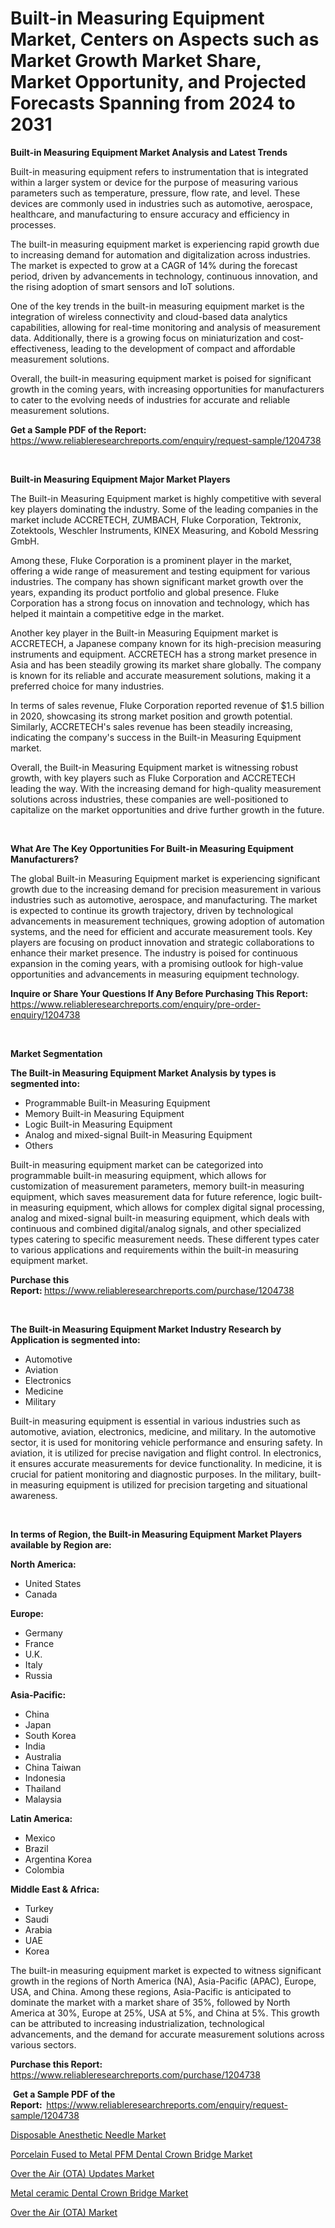 <p><h1>Built-in Measuring Equipment Market, Centers on Aspects such as Market Growth Market Share, Market Opportunity, and Projected Forecasts Spanning from 2024 to 2031</h1></p><p><strong>Built-in Measuring Equipment Market Analysis and Latest Trends</strong></p>
<p><p>Built-in measuring equipment refers to instrumentation that is integrated within a larger system or device for the purpose of measuring various parameters such as temperature, pressure, flow rate, and level. These devices are commonly used in industries such as automotive, aerospace, healthcare, and manufacturing to ensure accuracy and efficiency in processes.</p><p>The built-in measuring equipment market is experiencing rapid growth due to increasing demand for automation and digitalization across industries. The market is expected to grow at a CAGR of 14% during the forecast period, driven by advancements in technology, continuous innovation, and the rising adoption of smart sensors and IoT solutions.</p><p>One of the key trends in the built-in measuring equipment market is the integration of wireless connectivity and cloud-based data analytics capabilities, allowing for real-time monitoring and analysis of measurement data. Additionally, there is a growing focus on miniaturization and cost-effectiveness, leading to the development of compact and affordable measurement solutions.</p><p>Overall, the built-in measuring equipment market is poised for significant growth in the coming years, with increasing opportunities for manufacturers to cater to the evolving needs of industries for accurate and reliable measurement solutions.</p></p>
<p><strong>Get a Sample PDF of the Report:&nbsp;</strong> <a href="https://www.reliableresearchreports.com/enquiry/request-sample/1204738">https://www.reliableresearchreports.com/enquiry/request-sample/1204738</a></p>
<p>&nbsp;</p>
<p><strong>Built-in Measuring Equipment Major Market Players</strong></p>
<p><p>The Built-in Measuring Equipment market is highly competitive with several key players dominating the industry. Some of the leading companies in the market include ACCRETECH, ZUMBACH, Fluke Corporation, Tektronix, Zotektools, Weschler Instruments, KINEX Measuring, and Kobold Messring GmbH.</p><p>Among these, Fluke Corporation is a prominent player in the market, offering a wide range of measurement and testing equipment for various industries. The company has shown significant market growth over the years, expanding its product portfolio and global presence. Fluke Corporation has a strong focus on innovation and technology, which has helped it maintain a competitive edge in the market.</p><p>Another key player in the Built-in Measuring Equipment market is ACCRETECH, a Japanese company known for its high-precision measuring instruments and equipment. ACCRETECH has a strong market presence in Asia and has been steadily growing its market share globally. The company is known for its reliable and accurate measurement solutions, making it a preferred choice for many industries.</p><p>In terms of sales revenue, Fluke Corporation reported revenue of $1.5 billion in 2020, showcasing its strong market position and growth potential. Similarly, ACCRETECH's sales revenue has been steadily increasing, indicating the company's success in the Built-in Measuring Equipment market.</p><p>Overall, the Built-in Measuring Equipment market is witnessing robust growth, with key players such as Fluke Corporation and ACCRETECH leading the way. With the increasing demand for high-quality measurement solutions across industries, these companies are well-positioned to capitalize on the market opportunities and drive further growth in the future.</p></p>
<p>&nbsp;</p>
<p><strong>What Are The Key Opportunities For Built-in Measuring Equipment Manufacturers?</strong></p>
<p><p>The global Built-in Measuring Equipment market is experiencing significant growth due to the increasing demand for precision measurement in various industries such as automotive, aerospace, and manufacturing. The market is expected to continue its growth trajectory, driven by technological advancements in measurement techniques, growing adoption of automation systems, and the need for efficient and accurate measurement tools. Key players are focusing on product innovation and strategic collaborations to enhance their market presence. The industry is poised for continuous expansion in the coming years, with a promising outlook for high-value opportunities and advancements in measuring equipment technology.</p></p>
<p><strong>Inquire or Share Your Questions If Any Before Purchasing This Report:</strong> <a href="https://www.reliableresearchreports.com/enquiry/pre-order-enquiry/1204738">https://www.reliableresearchreports.com/enquiry/pre-order-enquiry/1204738</a></p>
<p>&nbsp;</p>
<p><strong>Market Segmentation</strong></p>
<p><strong>The Built-in Measuring Equipment Market Analysis by types is segmented into:</strong></p>
<p><ul><li>Programmable Built-in Measuring Equipment</li><li>Memory Built-in Measuring Equipment</li><li>Logic Built-in Measuring Equipment</li><li>Analog and mixed-signal Built-in Measuring Equipment</li><li>Others</li></ul></p>
<p><p>Built-in measuring equipment market can be categorized into programmable built-in measuring equipment, which allows for customization of measurement parameters, memory built-in measuring equipment, which saves measurement data for future reference, logic built-in measuring equipment, which allows for complex digital signal processing, analog and mixed-signal built-in measuring equipment, which deals with continuous and combined digital/analog signals, and other specialized types catering to specific measurement needs. These different types cater to various applications and requirements within the built-in measuring equipment market.</p></p>
<p><strong>Purchase this Report:&nbsp;</strong><a href="https://www.reliableresearchreports.com/purchase/1204738">https://www.reliableresearchreports.com/purchase/1204738</a></p>
<p>&nbsp;</p>
<p><strong>The Built-in Measuring Equipment Market Industry Research by Application is segmented into:</strong></p>
<p><ul><li>Automotive</li><li>Aviation</li><li>Electronics</li><li>Medicine</li><li>Military</li></ul></p>
<p><p>Built-in measuring equipment is essential in various industries such as automotive, aviation, electronics, medicine, and military. In the automotive sector, it is used for monitoring vehicle performance and ensuring safety. In aviation, it is utilized for precise navigation and flight control. In electronics, it ensures accurate measurements for device functionality. In medicine, it is crucial for patient monitoring and diagnostic purposes. In the military, built-in measuring equipment is utilized for precision targeting and situational awareness.</p></p>
<p>&nbsp;</p>
<p><strong>In terms of Region, the Built-in Measuring Equipment Market Players available by Region are:</strong></p>
<p>
    <p> <strong> North America: </strong>
        <ul>
            <li>United States</li>
            <li>Canada</li>
        </ul>
        </p> 
    <p> <strong> Europe: </strong>
        <ul>
            <li>Germany</li>
            <li>France</li>
            <li>U.K.</li>
            <li>Italy</li>
            <li>Russia</li>
        </ul>
        </p> 
    <p> <strong> Asia-Pacific: </strong>
        <ul>
            <li>China</li>
            <li>Japan</li>
            <li>South Korea</li>
            <li>India</li>
            <li>Australia</li>
            <li>China Taiwan</li>
            <li>Indonesia</li>
            <li>Thailand</li>
            <li>Malaysia</li>
        </ul>
        </p> 
    <p> <strong> Latin America: </strong>
        <ul>
            <li>Mexico</li>
            <li>Brazil</li>
            <li>Argentina Korea</li>
            <li>Colombia</li>
        </ul>
        </p> 
    <p> <strong> Middle East & Africa: </strong>
        <ul>
            <li>Turkey</li>
            <li>Saudi</li>
            <li>Arabia</li>
            <li>UAE</li>
            <li>Korea</li>
        </ul>
    </p>
    </p>
<p><p>The built-in measuring equipment market is expected to witness significant growth in the regions of North America (NA), Asia-Pacific (APAC), Europe, USA, and China. Among these regions, Asia-Pacific is anticipated to dominate the market with a market share of 35%, followed by North America at 30%, Europe at 25%, USA at 5%, and China at 5%. This growth can be attributed to increasing industrialization, technological advancements, and the demand for accurate measurement solutions across various sectors.</p></p>
<p><strong>Purchase this Report: </strong><a href="https://www.reliableresearchreports.com/purchase/1204738">https://www.reliableresearchreports.com/purchase/1204738</a></p>
<p>&nbsp;<strong>Get a Sample PDF of the Report:&nbsp;&nbsp;</strong><a href="https://www.reliableresearchreports.com/enquiry/request-sample/1204738">https://www.reliableresearchreports.com/enquiry/request-sample/1204738</a></p>
<p><strong></strong></p>
<p><p><a href="https://medium.com/@karleelakin435/disposable-anesthetic-needle-market-report-reveals-the-latest-trends-and-growth-opportunities-of-447ee352f6d1">Disposable Anesthetic Needle Market</a></p><p><a href="https://medium.com/@karleelakin435/porcelain-fused-to-metal-pfm-dental-crown-bridge-market-research-report-its-history-and-forecast-77786597eaa1">Porcelain Fused to Metal PFM Dental Crown Bridge Market</a></p><p><a href="https://github.com/antony131rp/Market-Research-Report-List-2/blob/main/over-the-air-ota-updates-market.md">Over the Air (OTA) Updates Market</a></p><p><a href="https://medium.com/@karleelakin435/metal-ceramic-dental-crown-bridge-market-research-report-its-history-and-forecast-2024-to-2031-91b560312bc1">Metal ceramic Dental Crown Bridge Market</a></p><p><a href="https://github.com/cecuraprangm/Market-Research-Report-List-1/blob/main/over-the-air-ota-market.md">Over the Air (OTA) Market</a></p></p>